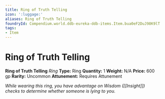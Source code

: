 ```yaml
---
title: Ring of Truth Telling
icon: ':luggage:'
aliases: Ring of Truth Telling
foundryId: Compendium.world.ddb-eureka-ddb-items.Item.bua0eF2DuJ98K9lT
tags:
- Item
---
```


# Ring of Truth Telling

**Ring of Truth Telling**
_Ring_
**Type:** Ring
**Quantity:** 1
**Weight:** N/A
**Price:** 600 gp
**Rarity:** Uncommon
**Attunement:** Requires Attunement

*While wearing this ring, you have advantage on Wisdom ([[Insight]]) checks to determine whether someone is lying to you.*